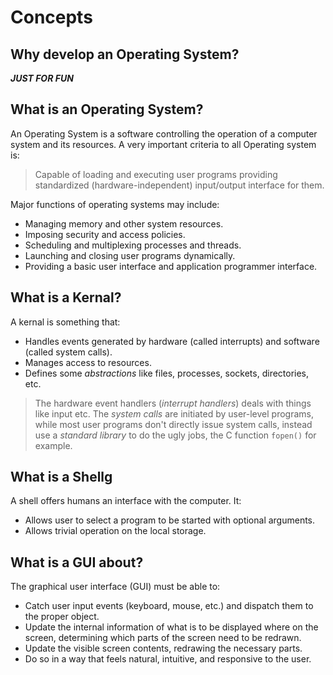 <!--
vim:textwidth=79:colorcolumn=80
https://wiki.osdev.org/Introduction
-->
# Concepts

## Why develop an Operating System?
___JUST FOR FUN___

## What is an Operating System?
An Operating System is a software controlling the operation of a computer system
and its resources. A very important criteria to all Operating system is:

> Capable of loading and executing user programs providing standardized
> (hardware-independent) input/output interface for them.

Major functions of operating systems may include:
* Managing memory and other system resources.
* Imposing security and access policies.
* Scheduling and multiplexing processes and threads.
* Launching and closing user programs dynamically.
* Providing a basic user interface and application programmer interface.

## What is a Kernal?
A kernal is something that:
* Handles events generated by hardware (called interrupts) and software
(called system calls).
* Manages access to resources.
* Defines some *abstractions* like files, processes, sockets, directories, etc.

> The hardware event handlers (*interrupt handlers*) deals with things like
> input etc. The *system calls* are initiated by user-level programs, while
> most user programs don't directly issue system calls, instead use a
> *standard library* to do the ugly jobs, the C function `fopen()` for example.

## What is a Shellg
A shell offers humans an interface with the computer. It:
* Allows user to select a program to be started with optional arguments.
* Allows trivial operation on the local storage.

## What is a GUI about?
The graphical user interface (GUI) must be able to:
* Catch user input events (keyboard, mouse, etc.) and dispatch them to the
  proper object.
* Update the internal information of what is to be displayed where on the
  screen, determining which parts of the screen need to be redrawn.
* Update the visible screen contents, redrawing the necessary parts.
* Do so in a way that feels natural, intuitive, and responsive to the user.
